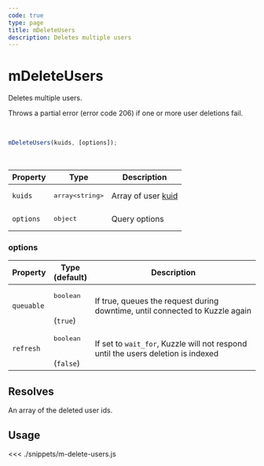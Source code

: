 ```yaml
---
code: true
type: page
title: mDeleteUsers
description: Deletes multiple users
---
```


# mDeleteUsers

Deletes multiple users.

Throws a partial error (error code 206) if one or more user deletions fail.

<br />

```js
mDeleteUsers(kuids, [options]);
```

<br />

| Property | Type | Description |
|--- |--- |--- |
| `kuids` | <pre>array&lt;string&gt;</pre> | Array of user [kuid](/core/2/guides/essentials/user-authentication#kuzzle-user-identifier-kuid) |
| `options` | <pre>object</pre> | Query options |

### options

| Property | Type<br />(default) | Description |
| --- | --- | --- |
| `queuable` | <pre>boolean</pre><br />(`true`) | If true, queues the request during downtime, until connected to Kuzzle again |
| `refresh` | <pre>boolean</pre><br />(`false`) | If set to `wait_for`, Kuzzle will not respond until the users deletion is indexed |

## Resolves

An array of the deleted user ids.

## Usage

<<< ./snippets/m-delete-users.js

